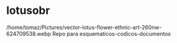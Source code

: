 # lotusobr
/home/tomaz/Pictures/vector-lotus-flower-ethnic-art-260nw-624709538.webp
Repo para esquematicos-codicos-documentos
